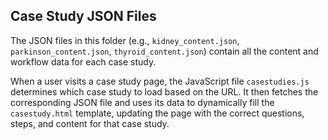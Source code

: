 ## Case Study JSON Files

The JSON files in this folder (e.g., `kidney_content.json`, `parkinson_content.json`, `thyroid_content.json`) contain all the content and workflow data for each case study.

When a user visits a case study page, the JavaScript file `casestudies.js` determines which case study to load based on the URL. It then fetches the corresponding JSON file and uses its data to dynamically fill the `casestudy.html` template, updating the page with the correct questions, steps, and content for that case study.

